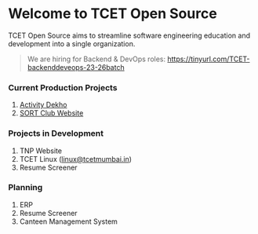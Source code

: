 # Welcome to TCET Open Source

TCET Open Source aims to streamline software engineering education and development into a single organization.

> We are hiring for Backend & DevOps roles: https://tinyurl.com/TCET-backenddeveops-23-26batch

### Current Production Projects
1. [Activity Dekho](https://activitydekho.com/)
2. [SORT Club Website](https://tcet-opensource.github.io/SORT/)

### Projects in Development
1. TNP Website 
2. TCET Linux (linux@tcetmumbai.in)
3. Resume Screener

### Planning
1. ERP
2. Resume Screener
3. Canteen Management System

